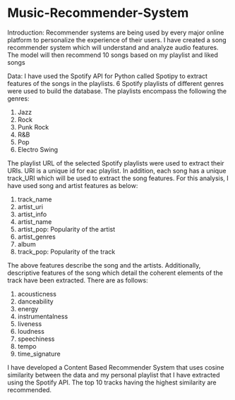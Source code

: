# Music-Recommender-System

Introduction:
Recommender systems are being used by every major online platform to personalize the experience of their users. I have created a song recommender system which will understand and analyze audio features. The model will then recommend 10 songs based on my playlist and liked songs

Data:
I have used the Spotify API for Python called Spotipy to extract features of the songs in the playlists. 6 Spotify playlists of different genres were used to build the database. The playlists encompass the following the genres:
1. Jazz
2. Rock
3. Punk Rock
4. R&B
5. Pop
6. Electro Swing

The playlist URL of the selected Spotify playlists were used to extract their URIs. URI is a unique id for eac playlist. In addition, each song has a unique track_URI which will be used to extract the song features.
For this analysis, I have used song and artist features as below:
1. track_name
2. artist_uri
3. artist_info
4. artist_name
5. artist_pop: Popularity of the artist
6. artist_genres
7. album
8. track_pop: Popularity of the track

The above features describe the song and the artists. Additionally, descriptive features of the song which detail the coherent elements of the track have been extracted. There are as follows:
1. acousticness
2. danceability
3. energy
4. instrumentalness
5. liveness
6. loudness
7. speechiness
8. tempo
9. time_signature

I have developed a Content Based Recommender System that uses cosine similarity between the data and my personal playlist that I have extracted using the Spotify API. The top 10 tracks having the highest similarity are recommended.

